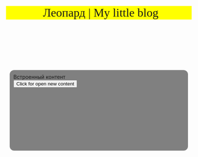 <head>
  <title>Леопард</title>
</head>
<body>
  <header class="header">Леопард | My little blog</header>
  <div class="content">
    <div>Встроенный контент</div>
    <button class="moreContent">Click for open new content</button>
    <div class="contents">
      <img
        src="https://mymodernmet.com/wp/wp-content/uploads/2019/07/will-burrard-lucas-beetlecam-23-1024x683.jpg"
        style="height: 612px"
      />
      <iframe
        width="420"
        height="315"
        src="https://www.youtube.com/embed/EYVrdomVWKI"
      >
      </iframe>

      <p style="text-align: center">
        Леопард — это большая хищная кошка. Состоит в родстве со львами, тиграми
        и ягуарами. В XX веке был внесён в Красную книгу МСОП, в Красную книгу России, а также в охранные документы других стран. Однако во многих странах Африки относительно высокая численность леопардов позволяет выделять ежегодно квоту на их добычу. 
      </p>
    </div>
  </div>
</body>
<style>
  @import url("https://fonts.googleapis.com/css2?family=Dancing+Script:wght@400;500;600;700&display=swap");
  body {
    margin: 0;
    display: flex;
    flex: 1;
    flex-direction: column;
  }
  .header {
    background: yellow;
    padding-left: 10px;
    font-size: 32px;
    font-family: "Dancing Script", cursive;
  }
  .content {
    background: gray;
    margin: 10px;
    padding: 10px;
    min-height: 200px;
    border-radius: 12px;
  }
  .contents {
    display: flex;
    flex-direction: column;
    justify-content: center;
    align-items: center;
    display: none;
  }
</style>
<script>
  const button = document.querySelector(".moreContent");
  const content = document.querySelector(".contents");
  button.addEventListener("click", (el) => {
    if (content.style.display == "none") {
      content.style.display = "block";
    } else {
      console.log(content.style.display);
      content.style.display = "none";
    }
  });
</script>
